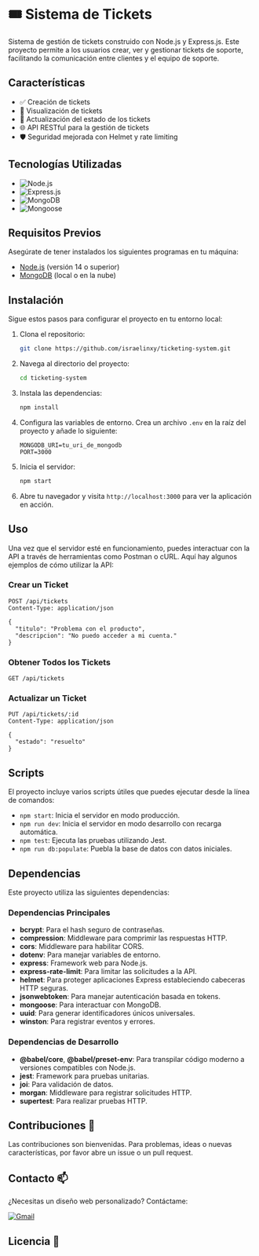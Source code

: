 # 🎟️ Sistema de Tickets

Sistema de gestión de tickets construido con Node.js y Express.js. Este proyecto permite a los usuarios crear, ver y gestionar tickets de soporte, facilitando la comunicación entre clientes y el equipo de soporte.

## Características

- ✅ Creación de tickets
- 📜 Visualización de tickets
- 🔄 Actualización del estado de los tickets
- 🌐 API RESTful para la gestión de tickets
- 🛡️ Seguridad mejorada con Helmet y rate limiting

## Tecnologías Utilizadas

- ![Node.js](https://img.shields.io/badge/Node.js-339933?logo=Node.js&logoColor=white)
- ![Express.js](https://img.shields.io/badge/Express.js-404D59?logo=express&logoColor=white)
- ![MongoDB](https://img.shields.io/badge/MongoDB-47A248?logo=mongodb&logoColor=white)
- ![Mongoose](https://img.shields.io/badge/Mongoose-880000?logo=mongoose&logoColor=white)


## Requisitos Previos

Asegúrate de tener instalados los siguientes programas en tu máquina:

- [Node.js](https://nodejs.org/) (versión 14 o superior)
- [MongoDB](https://www.mongodb.com/) (local o en la nube)

## Instalación

Sigue estos pasos para configurar el proyecto en tu entorno local:

1. Clona el repositorio:

   ```bash
   git clone https://github.com/israelinxy/ticketing-system.git
   ```

2. Navega al directorio del proyecto:

   ```bash
   cd ticketing-system
   ```

3. Instala las dependencias:

   ```bash
   npm install
   ```

4. Configura las variables de entorno. Crea un archivo `.env` en la raíz del proyecto y añade lo siguiente:

   ```plaintext
   MONGODB_URI=tu_uri_de_mongodb
   PORT=3000
   ```

5. Inicia el servidor:

   ```bash
   npm start
   ```

6. Abre tu navegador y visita `http://localhost:3000` para ver la aplicación en acción.

## Uso

Una vez que el servidor esté en funcionamiento, puedes interactuar con la API a través de herramientas como Postman o cURL. Aquí hay algunos ejemplos de cómo utilizar la API:

### Crear un Ticket

```http
POST /api/tickets
Content-Type: application/json

{
  "titulo": "Problema con el producto",
  "descripcion": "No puedo acceder a mi cuenta."
}
```

### Obtener Todos los Tickets

```http
GET /api/tickets
```

### Actualizar un Ticket

```http
PUT /api/tickets/:id
Content-Type: application/json

{
  "estado": "resuelto"
}
```

## Scripts

El proyecto incluye varios scripts útiles que puedes ejecutar desde la línea de comandos:

- `npm start`: Inicia el servidor en modo producción.
- `npm run dev`: Inicia el servidor en modo desarrollo con recarga automática.
- `npm test`: Ejecuta las pruebas utilizando Jest.
- `npm run db:populate`: Puebla la base de datos con datos iniciales.

## Dependencias

Este proyecto utiliza las siguientes dependencias:

### Dependencias Principales

- **bcrypt**: Para el hash seguro de contraseñas.
- **compression**: Middleware para comprimir las respuestas HTTP.
- **cors**: Middleware para habilitar CORS.
- **dotenv**: Para manejar variables de entorno.
- **express**: Framework web para Node.js.
- **express-rate-limit**: Para limitar las solicitudes a la API.
- **helmet**: Para proteger aplicaciones Express estableciendo cabeceras HTTP seguras.
- **jsonwebtoken**: Para manejar autenticación basada en tokens.
- **mongoose**: Para interactuar con MongoDB.
- **uuid**: Para generar identificadores únicos universales.
- **winston**: Para registrar eventos y errores.

### Dependencias de Desarrollo

- **@babel/core**, **@babel/preset-env**: Para transpilar código moderno a versiones compatibles con Node.js.
- **jest**: Framework para pruebas unitarias.
- **joi**: Para validación de datos.
- **morgan**: Middleware para registrar solicitudes HTTP.
- **supertest**: Para realizar pruebas HTTP.

## Contribuciones 🤝

Las contribuciones son bienvenidas. Para problemas, ideas o nuevas características, por favor abre un issue o un pull request.

## Contacto 📫

¿Necesitas un diseño web personalizado? Contáctame:

[![Gmail](https://img.shields.io/badge/Email%20personal-white?style=for-the-badge&logo=gmail&logoColor=white&label=israelcolladom%40gmail.com&labelColor=black&color=%23EA4335)](mailto:israelcolladom@gmail.com)

## Licencia 📜
